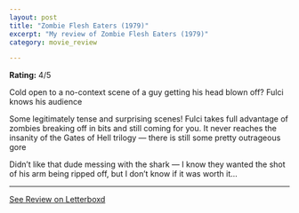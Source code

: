 ```yaml
---
layout: post
title: "Zombie Flesh Eaters (1979)"
excerpt: "My review of Zombie Flesh Eaters (1979)"
category: movie_review

---
```


**Rating:** 4/5

Cold open to a no-context scene of a guy getting his head blown off? Fulci knows his audience

Some legitimately tense and surprising scenes! Fulci takes full advantage of zombies breaking off in bits and still coming for you. It never reaches the insanity of the Gates of Hell trilogy — there is still some pretty outrageous gore

Didn’t like that dude messing with the shark — I know they wanted the shot of his arm being ripped off, but I don’t know if it was worth it…

<hr>

[See Review on Letterboxd](https://boxd.it/3JKpYr)
